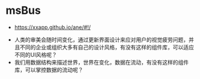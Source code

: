 # msBus

- https://xxapp.github.io/ane/#!/

* 人类的审美会随时间变化，通过更新界面设计来应对用户的视觉疲劳问题，并且不同的企业或组织大多有自己的设计风格，有没有这样的组件库，可以适应不同的UI风格呢？
* 我们用数据结构来描述世界，世界在变化，数据在流动，有没有这样的组件库，可以掌控数据的流动呢？